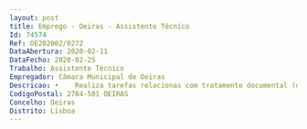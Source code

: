 ```yaml
--- 
layout: post
title: Emprego - Oeiras - Assistente Técnico
Id: 74574
Ref: OE202002/0272
DataAbertura: 2020-02-11
DataFecho: 2020-02-25
Trabalho: Assistente Técnico
Empregador: Câmara Municipal de Oeiras
Descricao: •	Realiza tarefas relacionas com tratamento documental (da aquisição à gestão de coleção) •	Serviços de atendimento, empréstimo e pesquisa bibliográfica •	Participa ativamente nas atividades e eventos relacionadas com necessidades de informação e ou de documentação •	Iniciativas e serviços culturais e educacionais 
CodigoPostal: 2784-501 OEIRAS
Concelho: Oeiras
Distrito: Lisboa
--- 
```

